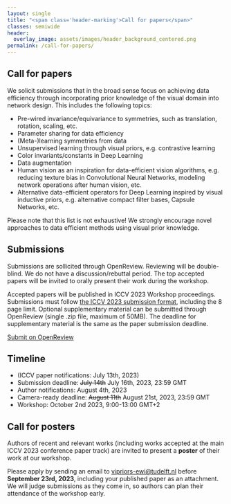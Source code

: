 ```yaml
---
layout: single
title: "<span class='header-marking'>Call for papers</span>"
classes: semiwide
header:
  overlay_image: assets/images/header_background_centered.png
permalink: /call-for-papers/
---
```


## Call for papers

We solicit submissions that in the broad sense focus on achieving data efficiency through incorporating prior knowledge of the visual domain into network design. This includes the following topics:

- Pre-wired invariance/equivariance to symmetries, such as translation, rotation, scaling, etc.
- Parameter sharing for data efficiency
- (Meta-)learning symmetries from data
- Unsupervised learning through visual priors, e.g. contrastive learning
- Color invariants/constants in Deep Learning
- Data augmentation
- Human vision as an inspiration for data-efficient vision algorithms, e.g. reducing texture bias in Convolutional Neural Networks, modeling network operations after human vision, etc.
- Alternative data-efficient operators for Deep Learning inspired by visual inductive priors, e.g. alternative compact filter bases, Capsule Networks, etc.

Please note that this list is not exhaustive! We strongly encourage novel approaches to data efficient methods using visual prior knowledge.

## Submissions

Submissions are sollicited through OpenReview. Reviewing will be double-blind. We do not have a discussion/rebuttal period. The top accepted papers will be invited to orally present their work during the workshop.

Accepted papers will be published in ICCV 2023 Workshop proceedings. Submissions must follow [the ICCV 2023 submission format](https://iccv2023.thecvf.com/submission.guidelines-361600-2-20-16.php), including the 8 page limit. Optional supplementary material can be submitted through OpenReview (single .zip file, maximum of 50MB). The deadline for supplementary material is the same as the paper submission deadline.

<!-- <a class='btn btn--large btn--disabled' href=''>OpenReview TBA</a> -->

<a class='btn btn--large btn--primary' href='https://openreview.net/group?id=thecvf.com/ICCV/2023/Workshop/VIPriors'>Submit on OpenReview</a>

## Timeline

- (ICCV paper notifications: July 13th, 2023)
- Submission deadline: ~~July 14th~~ July 16th, 2023, 23:59 GMT
- Author notifications: August 4th, 2023
- Camera-ready deadline: ~~August 11th~~ August 21st, 2023, 23:59 GMT
- Workshop: October 2nd 2023, 9:00-13:00 GMT+2

## Call for posters

Authors of recent and relevant works (including works accepted at the main ICCV 2023 conference paper track) are invited to present a **poster** of their work at our workshop.

Please apply by sending an email to [vipriors-ewi@tudelft.nl](mailto:vipriors-ewi@tudelft.nl) before **September 23rd, 2023**, including your published paper as an attachment. We will judge submissions as they come in, so authors can plan their attendance of the workshop early.
